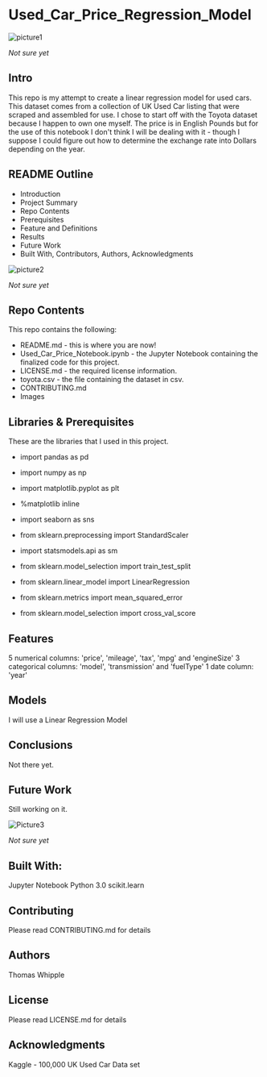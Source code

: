 # Used_Car_Price_Regression_Model


![picture1]()

*Not sure yet*

## Intro
This repo is my attempt to create a linear regression model for used cars.
This dataset comes from a collection of UK Used Car listing that were scraped and assembled for use. I chose to start off with the Toyota dataset because I happen to own one myself. The price is in English Pounds but for the use of this notebook I don't think I will be dealing with it - though I suppose I could figure out how to determine the exchange rate into Dollars depending on the year.


## README Outline
* Introduction 
* Project Summary
* Repo Contents
* Prerequisites
* Feature and Definitions
* Results
* Future Work
* Built With, Contributors, Authors, Acknowledgments


![picture2]()

*Not sure yet*


## Repo Contents
This repo contains the following:
* README.md - this is where you are now!
* Used_Car_Price_Notebook.ipynb - the Jupyter Notebook containing the finalized code for this project.
* LICENSE.md - the required license information.
* toyota.csv - the file containing the dataset in csv.
* CONTRIBUTING.md 
* Images


## Libraries & Prerequisites
These are the libraries that I used in this project.
* import pandas as pd
* import numpy as np
* import matplotlib.pyplot as plt
* %matplotlib inline
* import seaborn as sns

* from sklearn.preprocessing import StandardScaler

* import statsmodels.api as sm
* from sklearn.model_selection import train_test_split
* from sklearn.linear_model import LinearRegression
* from sklearn.metrics import mean_squared_error
* from sklearn.model_selection import cross_val_score



## Features

5 numerical columns: 'price', 'mileage', 'tax', 'mpg' and 'engineSize'
3 categorical columns: 'model', 'transmission' and 'fuelType'
1 date column: 'year'


## Models
I will use a Linear Regression Model


## Conclusions
Not there yet.


## Future Work
Still working on it.


![Picture3]()

*Not sure yet*

## Built With:
Jupyter Notebook
Python 3.0
scikit.learn

## Contributing
Please read CONTRIBUTING.md for details

## Authors
Thomas Whipple

## License
Please read LICENSE.md for details

## Acknowledgments
Kaggle - 100,000 UK Used Car Data set
